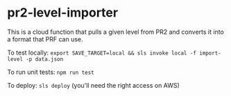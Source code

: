 # pr2-level-importer

This is a cloud function that pulls a given level from PR2 and converts it into a format that PRF can use.

To test locally: `export SAVE_TARGET=local && sls invoke local -f import-level -p data.json`

To run unit tests: `npm run test`

To deploy: `sls deploy` (you'll need the right access on AWS)